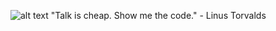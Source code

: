 ![alt text](https://ulricaskarin.com/avatars/ulrica_copy_header.png)
"Talk is cheap. Show me the code." - Linus Torvalds 
